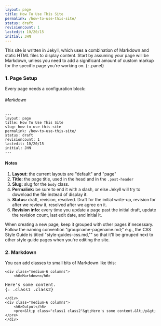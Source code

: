 ```yaml
---
layout: page
title: How To Use This Site
permalink: /how-to-use-this-site/
status: draft
revisioncount: 1
lastedit: 10/20/15
initial: JHN
---
```


This site is written in Jekyll, which uses a combination of Markdown and static HTML files to display content. Start by assuming your page will be Markdown, unless you need to add a significant amount of custom markup for the specific page you're working on.
{: .panel}

### 1. Page Setup

Every page needs a configuration block:

###### Markdown

	---
	layout: page
	title: How To Use This Site
	slug: how-to-use-this-site
	permalink: /how-to-use-this-site/
	status: draft
	revisioncount: 1
	lastedit: 10/20/15
	initial: JHN
	---

#### Notes

1. **Layout:** the current layouts are "default" and "page"
1. **Title:** the page title, used in the head and in the `.post-header`
1. **Slug:** slug for the `body` class.
1. **Permalink:** be sure to end it with a slash, or else Jekyll will try to download the file instead of display it.
1. **Status:** draft, revision, resolved. Draft for the initial write-up, revision for after we review it, resolved after we agree on it.
1. **Revision info:** every time you update a page past the initial draft, update the revision count, last edit date, and initial it.

When creating a new page, keep it grouped with other pages if necessary. Follow the naming convention "groupname-pagename.md;" e.g., the CSS Style Guide is titled "style-guides-css.md,"" so that it'll be grouped next to other style guide pages when you're editing the site.


### 2. Markdown

You can add classes to small bits of Markdown like this:

<div class="row">

	<div class="medium-6 columns">
		<h6>Markdown</h6>
<pre>Here's some content.
{: .class1 .class2}</pre>
	</div>
	<div class="medium-6 columns">
		<h6>Output</h6>
		<pre>&lt;p class="class1 class2"&gt;Here's some content.&lt;/p&gt;</pre>
	</div>
</div>
